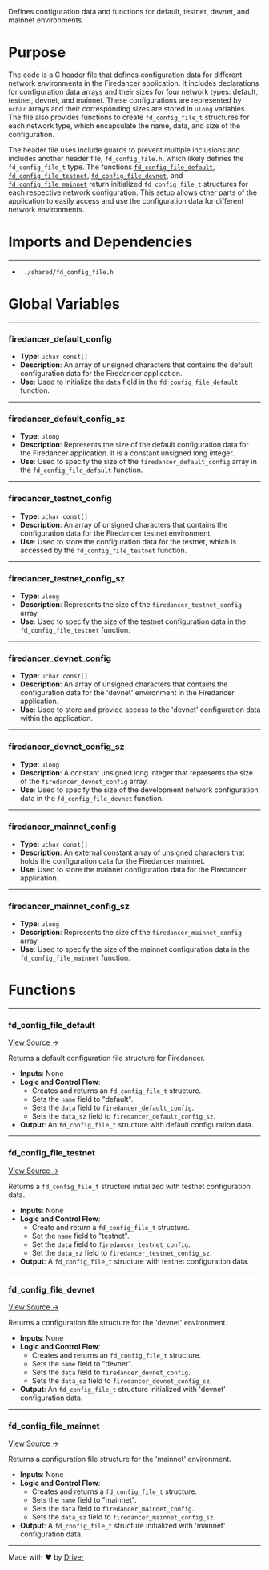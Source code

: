 <!--------------------------------------------------------------------------------->
<!-- IMPORTANT: This file is auto-generated by Driver (https://driver.ai). -------->
<!-- Manual edits may be overwritten on future commits. --------------------------->
<!--------------------------------------------------------------------------------->

Defines configuration data and functions for default, testnet, devnet, and mainnet environments.

# Purpose
The code is a C header file that defines configuration data for different network environments in the Firedancer application. It includes declarations for configuration data arrays and their sizes for four network types: default, testnet, devnet, and mainnet. These configurations are represented by `uchar` arrays and their corresponding sizes are stored in `ulong` variables. The file also provides functions to create `fd_config_file_t` structures for each network type, which encapsulate the name, data, and size of the configuration.

The header file uses include guards to prevent multiple inclusions and includes another header file, `fd_config_file.h`, which likely defines the `fd_config_file_t` type. The functions [`fd_config_file_default`](<#fd_config_file_default>), [`fd_config_file_testnet`](<#fd_config_file_testnet>), [`fd_config_file_devnet`](<#fd_config_file_devnet>), and [`fd_config_file_mainnet`](<#fd_config_file_mainnet>) return initialized `fd_config_file_t` structures for each respective network configuration. This setup allows other parts of the application to easily access and use the configuration data for different network environments.
# Imports and Dependencies

---
- `../shared/fd_config_file.h`


# Global Variables

---
### firedancer\_default\_config
- **Type**: `uchar const[]`
- **Description**: An array of unsigned characters that contains the default configuration data for the Firedancer application.
- **Use**: Used to initialize the `data` field in the `fd_config_file_default` function.


---
### firedancer\_default\_config\_sz
- **Type**: ``ulong``
- **Description**: Represents the size of the default configuration data for the Firedancer application. It is a constant unsigned long integer.
- **Use**: Used to specify the size of the `firedancer_default_config` array in the `fd_config_file_default` function.


---
### firedancer\_testnet\_config
- **Type**: ``uchar const[]``
- **Description**: An array of unsigned characters that contains the configuration data for the Firedancer testnet environment.
- **Use**: Used to store the configuration data for the testnet, which is accessed by the `fd_config_file_testnet` function.


---
### firedancer\_testnet\_config\_sz
- **Type**: `ulong`
- **Description**: Represents the size of the `firedancer_testnet_config` array.
- **Use**: Used to specify the size of the testnet configuration data in the `fd_config_file_testnet` function.


---
### firedancer\_devnet\_config
- **Type**: `uchar const[]`
- **Description**: An array of unsigned characters that contains the configuration data for the 'devnet' environment in the Firedancer application.
- **Use**: Used to store and provide access to the 'devnet' configuration data within the application.


---
### firedancer\_devnet\_config\_sz
- **Type**: `ulong`
- **Description**: A constant unsigned long integer that represents the size of the `firedancer_devnet_config` array.
- **Use**: Used to specify the size of the development network configuration data in the `fd_config_file_devnet` function.


---
### firedancer\_mainnet\_config
- **Type**: ``uchar const[]``
- **Description**: An external constant array of unsigned characters that holds the configuration data for the Firedancer mainnet.
- **Use**: Used to store the mainnet configuration data for the Firedancer application.


---
### firedancer\_mainnet\_config\_sz
- **Type**: `ulong`
- **Description**: Represents the size of the `firedancer_mainnet_config` array.
- **Use**: Used to specify the size of the mainnet configuration data in the `fd_config_file_mainnet` function.


# Functions

---
### fd\_config\_file\_default<!-- {{#callable:fd_config_file_default}} -->
[View Source →](<../../../../../src/app/firedancer/config.h#L18>)

Returns a default configuration file structure for Firedancer.
- **Inputs**: None
- **Logic and Control Flow**:
    - Creates and returns an `fd_config_file_t` structure.
    - Sets the `name` field to "default".
    - Sets the `data` field to `firedancer_default_config`.
    - Sets the `data_sz` field to `firedancer_default_config_sz`.
- **Output**: An `fd_config_file_t` structure with default configuration data.


---
### fd\_config\_file\_testnet<!-- {{#callable:fd_config_file_testnet}} -->
[View Source →](<../../../../../src/app/firedancer/config.h#L27>)

Returns a `fd_config_file_t` structure initialized with testnet configuration data.
- **Inputs**: None
- **Logic and Control Flow**:
    - Create and return a `fd_config_file_t` structure.
    - Set the `name` field to "testnet".
    - Set the `data` field to `firedancer_testnet_config`.
    - Set the `data_sz` field to `firedancer_testnet_config_sz`.
- **Output**: A `fd_config_file_t` structure with testnet configuration data.


---
### fd\_config\_file\_devnet<!-- {{#callable:fd_config_file_devnet}} -->
[View Source →](<../../../../../src/app/firedancer/config.h#L36>)

Returns a configuration file structure for the 'devnet' environment.
- **Inputs**: None
- **Logic and Control Flow**:
    - Creates and returns an `fd_config_file_t` structure.
    - Sets the `name` field to "devnet".
    - Sets the `data` field to `firedancer_devnet_config`.
    - Sets the `data_sz` field to `firedancer_devnet_config_sz`.
- **Output**: An `fd_config_file_t` structure initialized with 'devnet' configuration data.


---
### fd\_config\_file\_mainnet<!-- {{#callable:fd_config_file_mainnet}} -->
[View Source →](<../../../../../src/app/firedancer/config.h#L45>)

Returns a configuration file structure for the 'mainnet' environment.
- **Inputs**: None
- **Logic and Control Flow**:
    - Creates and returns a `fd_config_file_t` structure.
    - Sets the `name` field to "mainnet".
    - Sets the `data` field to `firedancer_mainnet_config`.
    - Sets the `data_sz` field to `firedancer_mainnet_config_sz`.
- **Output**: A `fd_config_file_t` structure initialized with 'mainnet' configuration data.



---
Made with ❤️ by [Driver](https://www.driver.ai/)